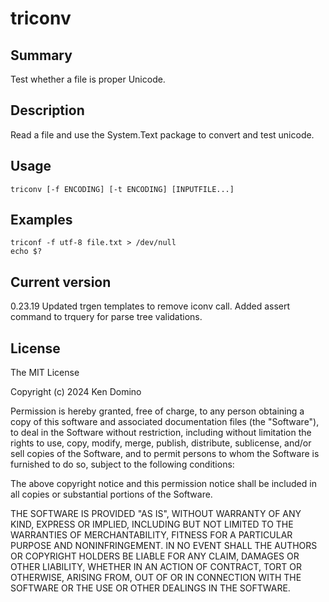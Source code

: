 # triconv

## Summary

Test whether a file is proper Unicode.

## Description

Read a file and use the System.Text package to convert and test
unicode.

## Usage

    triconv [-f ENCODING] [-t ENCODING] [INPUTFILE...]

## Examples

    triconf -f utf-8 file.txt > /dev/null
    echo $?

## Current version

0.23.19 Updated trgen templates to remove iconv call. Added assert command to trquery for parse tree validations.

## License

The MIT License

Copyright (c) 2024 Ken Domino

Permission is hereby granted, free of charge, 
to any person obtaining a copy of this software and 
associated documentation files (the "Software"), to 
deal in the Software without restriction, including 
without limitation the rights to use, copy, modify, 
merge, publish, distribute, sublicense, and/or sell 
copies of the Software, and to permit persons to whom 
the Software is furnished to do so, 
subject to the following conditions:

The above copyright notice and this permission notice 
shall be included in all copies or substantial portions of the Software.

THE SOFTWARE IS PROVIDED "AS IS", WITHOUT WARRANTY OF ANY KIND, 
EXPRESS OR IMPLIED, INCLUDING BUT NOT LIMITED TO THE WARRANTIES 
OF MERCHANTABILITY, FITNESS FOR A PARTICULAR PURPOSE AND NONINFRINGEMENT. 
IN NO EVENT SHALL THE AUTHORS OR COPYRIGHT HOLDERS BE LIABLE FOR 
ANY CLAIM, DAMAGES OR OTHER LIABILITY, WHETHER IN AN ACTION OF CONTRACT, 
TORT OR OTHERWISE, ARISING FROM, OUT OF OR IN CONNECTION WITH THE 
SOFTWARE OR THE USE OR OTHER DEALINGS IN THE SOFTWARE.
